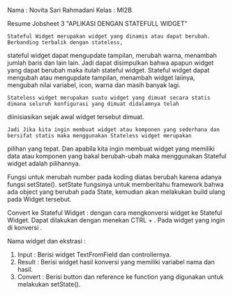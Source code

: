 Nama    : Novita Sari Rahmadani
Kelas   : MI2B

Resume Jobsheet 3
"APLIKASI DENGAN STATEFULL WIDGET"

    Stateful Widget merupakan widget yang dinamis atau dapat berubah. Berbanding terbalik dengan stateless, 
stateful widget dapat mengupdate tampilan, merubah warna, menambah jumlah baris dan lain lain. Jadi dapat disimpulkan 
bahwa apapun widget yang dapat berubah maka itulah stateful widget. Stateful widget dapat mengubah atau mengupdate tampilan, 
menambah widget laiinya, mengubah nilai variabel, icon, warna dan masih banyak lagi.

    Stateless widget merupakan suatu widget yang dimuat secara statis dimana seluruh konfigurasi yang dimuat didalamnya telah 
diinisiasikan sejak awal widget tersebut dimuat.

    Jadi Jika kita ingin membuat widget atau komponen yang sederhana dan bersifat statis maka menggunakan Stateless widget merupakan 
pilihan yang tepat. Dan apabila kita ingin membuat widget yang memiliki data atau komponen yang bakal berubah-ubah maka menggunakan 
Stateful widget adalah pilihannya. 

Fungsi untuk merubah number pada koding diatas berubah karena adanya fungsi setState(). setState fungsinya untuk memberitahu framework 
bahwa ada object yang berubah pada State, kemudian akan melakukan build ulang pada Widget tersebut.

Convert ke Stateful Widget :
dengan cara mengkonversi widget ke Stateful Widget. Dapat dilakukan dengan menekan CTRL + . Pada widget yang ingin di konversi .

Nama widget dan ekstrasi :
1. Input   : Berisi widget TextFromField dan controllernya.
2. Result  : Berisi widget hasil konversi yang memiliki variabel nama dan hasil.
3. Convert : Berisi button dan reference ke function yang digunakan untuk melakukan setState().
